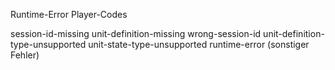 Runtime-Error Player-Codes

session-id-missing
unit-definition-missing
wrong-session-id
unit-definition-type-unsupported
unit-state-type-unsupported
runtime-error (sonstiger Fehler)


